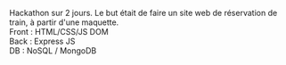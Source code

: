 Hackathon sur 2 jours. 
Le but était de faire un site web de réservation de train, à partir d'une maquette.
<br>
Front : HTML/CSS/JS DOM
<br>
Back : Express JS
<br>
DB : NoSQL / MongoDB
